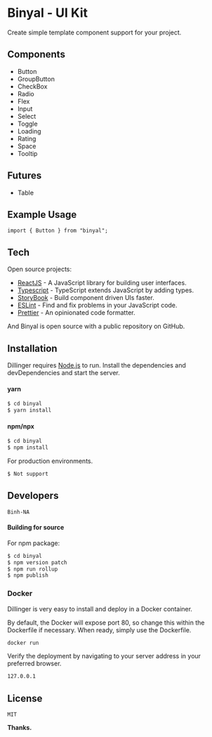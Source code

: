 # Binyal - UI Kit

Create simple template component support for your project.

## Components

- Button
- GroupButton
- CheckBox
- Radio
- Flex
- Input
- Select
- Toggle
- Loading
- Rating
- Space
- Tooltip

## Futures

- Table

## Example Usage

```
import { Button } from "binyal";
```

## Tech

Open source projects:

- [ReactJS](https://reactjs.org/) - A JavaScript library for building user interfaces.
- [Typescript](https://www.typescriptlang.org/) - TypeScript extends JavaScript by adding types.
- [StoryBook](https://storybook.js.org/) - Build component driven UIs faster.
- [ESLint](https://eslint.org/) - Find and fix problems in your JavaScript code.
- [Prettier](https://prettier.io/) - An opinionated code formatter.

And Binyal is open source with a public repository on GitHub.

## Installation

Dillinger requires [Node.js](https://nodejs.org/) to run.
Install the dependencies and devDependencies and start the server.

#### yarn

```sh
$ cd binyal
$ yarn install
```

#### npm/npx

```sh
$ cd binyal
$ npm install
```

For production environments.

```sh
$ Not support
```

## Developers

`Binh-NA`

#### Building for source

For npm package:

```sh
$ cd binyal
$ npm version patch
$ npm run rollup
$ npm publish
```

### Docker

Dillinger is very easy to install and deploy in a Docker container.

By default, the Docker will expose port 80, so change this within the Dockerfile if necessary. When ready, simply use the Dockerfile.

```sh
docker run
```

Verify the deployment by navigating to your server address in your preferred browser.

```sh
127.0.0.1
```

## License

`MIT`

**Thanks.**

